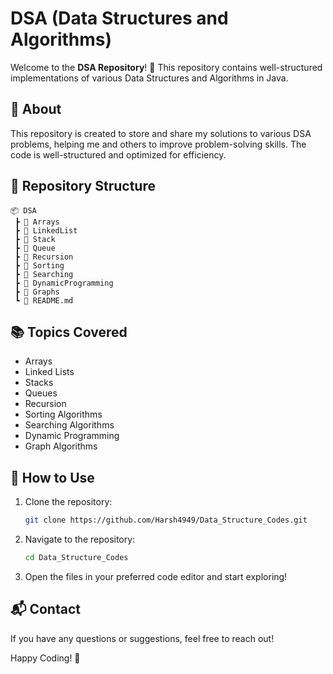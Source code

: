 # DSA (Data Structures and Algorithms)

Welcome to the **DSA Repository**! 🚀 This repository contains well-structured implementations of various Data Structures and Algorithms in Java. 

## 📌 About
This repository is created to store and share my solutions to various DSA problems, helping me and others to improve problem-solving skills. The code is well-structured and optimized for efficiency.

## 📂 Repository Structure
```
📦 DSA
 ┣ 📂 Arrays
 ┣ 📂 LinkedList
 ┣ 📂 Stack
 ┣ 📂 Queue
 ┣ 📂 Recursion
 ┣ 📂 Sorting
 ┣ 📂 Searching
 ┣ 📂 DynamicProgramming
 ┣ 📂 Graphs
 ┗ 📜 README.md
```

## 📚 Topics Covered
- Arrays
- Linked Lists
- Stacks
- Queues
- Recursion
- Sorting Algorithms
- Searching Algorithms
- Dynamic Programming
- Graph Algorithms

## 🚀 How to Use
1. Clone the repository:
   ```sh
   git clone https://github.com/Harsh4949/Data_Structure_Codes.git
   ```
2. Navigate to the repository:
   ```sh
   cd Data_Structure_Codes
   ```
3. Open the files in your preferred code editor and start exploring!


## 📬 Contact
If you have any questions or suggestions, feel free to reach out!

Happy Coding! 🚀

